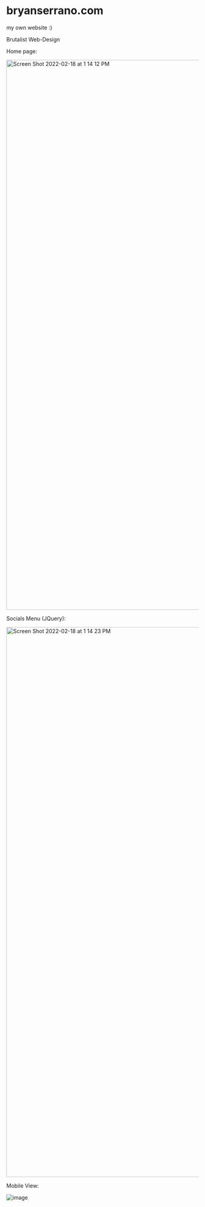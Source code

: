 # bryanserrano.com
my own website :)

Brutalist Web-Design

Home page:

<img width="1440" alt="Screen Shot 2022-02-18 at 1 14 12 PM" src="https://user-images.githubusercontent.com/75232089/154739511-2e8b1028-f8bd-4682-aee2-7ca61493f34c.png">

Socials Menu (JQuery):

<img width="1440" alt="Screen Shot 2022-02-18 at 1 14 23 PM" src="https://user-images.githubusercontent.com/75232089/154739489-f0e5ef32-4836-4b13-b0a3-02c2d2405d9a.png">

Mobile View: 

![image](https://user-images.githubusercontent.com/75232089/154739735-ed6c0335-b2c3-4d3d-92fa-ddfae14f944b.png)




